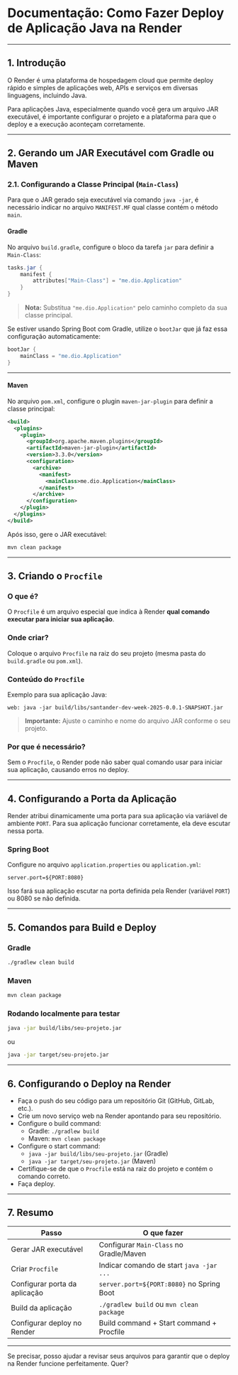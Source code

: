 
# Documentação: Como Fazer Deploy de Aplicação Java na Render

---

## 1. Introdução

O Render é uma plataforma de hospedagem cloud que permite deploy rápido e simples de aplicações web, APIs e serviços em diversas linguagens, incluindo Java.

Para aplicações Java, especialmente quando você gera um arquivo JAR executável, é importante configurar o projeto e a plataforma para que o deploy e a execução aconteçam corretamente.

---

## 2. Gerando um JAR Executável com Gradle ou Maven

### 2.1. Configurando a Classe Principal (`Main-Class`)

Para que o JAR gerado seja executável via comando `java -jar`, é necessário indicar no arquivo `MANIFEST.MF` qual classe contém o método `main`.

#### Gradle

No arquivo `build.gradle`, configure o bloco da tarefa `jar` para definir a `Main-Class`:

```groovy
tasks.jar {
    manifest {
        attributes["Main-Class"] = "me.dio.Application"
    }
}
```

> **Nota:** Substitua `"me.dio.Application"` pelo caminho completo da sua classe principal.

Se estiver usando Spring Boot com Gradle, utilize o `bootJar` que já faz essa configuração automaticamente:

```groovy
bootJar {
    mainClass = "me.dio.Application"
}
```

---

#### Maven

No arquivo `pom.xml`, configure o plugin `maven-jar-plugin` para definir a classe principal:

```xml
<build>
  <plugins>
    <plugin>
      <groupId>org.apache.maven.plugins</groupId>
      <artifactId>maven-jar-plugin</artifactId>
      <version>3.3.0</version>
      <configuration>
        <archive>
          <manifest>
            <mainClass>me.dio.Application</mainClass>
          </manifest>
        </archive>
      </configuration>
    </plugin>
  </plugins>
</build>
```

Após isso, gere o JAR executável:

```bash
mvn clean package
```

---

## 3. Criando o `Procfile`

### O que é?

O `Procfile` é um arquivo especial que indica à Render **qual comando executar para iniciar sua aplicação**.

### Onde criar?

Coloque o arquivo `Procfile` na raiz do seu projeto (mesma pasta do `build.gradle` ou `pom.xml`).

### Conteúdo do `Procfile`

Exemplo para sua aplicação Java:

```procfile
web: java -jar build/libs/santander-dev-week-2025-0.0.1-SNAPSHOT.jar
```

> **Importante:** Ajuste o caminho e nome do arquivo JAR conforme o seu projeto.

### Por que é necessário?

Sem o `Procfile`, o Render pode não saber qual comando usar para iniciar sua aplicação, causando erros no deploy.

---

## 4. Configurando a Porta da Aplicação

Render atribui dinamicamente uma porta para sua aplicação via variável de ambiente `PORT`. Para sua aplicação funcionar corretamente, ela deve escutar nessa porta.

### Spring Boot

Configure no arquivo `application.properties` ou `application.yml`:

```properties
server.port=${PORT:8080}
```

Isso fará sua aplicação escutar na porta definida pela Render (variável `PORT`) ou 8080 se não definida.

---

## 5. Comandos para Build e Deploy

### Gradle

```bash
./gradlew clean build
```

### Maven

```bash
mvn clean package
```

### Rodando localmente para testar

```bash
java -jar build/libs/seu-projeto.jar
```
ou

```bash
java -jar target/seu-projeto.jar
```

---

## 6. Configurando o Deploy na Render

- Faça o push do seu código para um repositório Git (GitHub, GitLab, etc.).
- Crie um novo serviço web na Render apontando para seu repositório.
- Configure o build command:
  - Gradle: `./gradlew build`
  - Maven: `mvn clean package`
- Configure o start command:
  - `java -jar build/libs/seu-projeto.jar` (Gradle)
  - `java -jar target/seu-projeto.jar` (Maven)
- Certifique-se de que o `Procfile` está na raiz do projeto e contém o comando correto.
- Faça deploy.

---

## 7. Resumo

| Passo                           | O que fazer                                  |
|--------------------------------|---------------------------------------------|
| Gerar JAR executável            | Configurar `Main-Class` no Gradle/Maven     |
| Criar `Procfile`                | Indicar comando de start `java -jar ...`   |
| Configurar porta da aplicação   | `server.port=${PORT:8080}` no Spring Boot   |
| Build da aplicação              | `./gradlew build` ou `mvn clean package`   |
| Configurar deploy no Render     | Build command + Start command + Procfile    |

---

Se precisar, posso ajudar a revisar seus arquivos para garantir que o deploy na Render funcione perfeitamente. Quer?  
